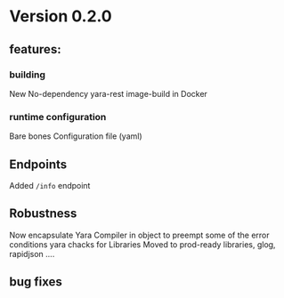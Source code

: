 
# Version 0.2.0
## features:
### building
  New No-dependency yara-rest image-build in Docker
### runtime configuration  
  Bare bones Configuration file (yaml)
## Endpoints
  Added `/info` endpoint
## Robustness
  Now encapsulate Yara Compiler in object to preempt some of the
    error conditions yara chacks for
  Libraries
    Moved to prod-ready libraries, glog, rapidjson ....

## bug fixes